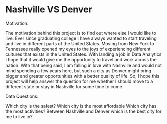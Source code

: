 # Nashville VS Denver



Motivation:

The motivation behind this project is to find out where else I would like to live. Ever since graduating college I have always wanted to start traveling and live in different parts of the United States. Moving from New York to Tennessee really opened my eyes to the joys of experiencing different cultures that exists in the United States. With landing a job in Data Analytics I hope that it would give me the opportunity to travel and work across the nation. With that being said, I am falling in love with Nashville and would not mind spending a few years here, but such a city as Denver might bring bigger and greater opportunities with a better quality of life. So, I hope this project will help answer the question for me whether I should move to a different state or stay in Nashville for some time to come.

Data Questions:

Which city is the safest?
Which city is the most affordable 
Which city has the most activities?
Between Nashville and Denver which is the best city for me to live in?
